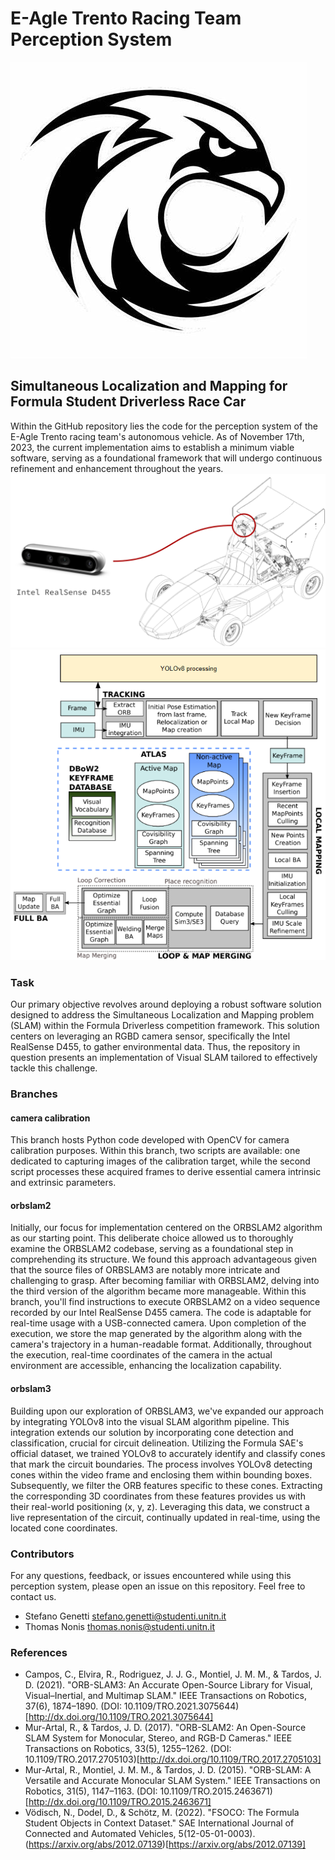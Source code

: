 # E-Agle Trento Racing Team Perception System
![eagle_logo](images/logoEagle.jpg)
## Simultaneous Localization and Mapping for Formula Student Driverless Race Car
Within the GitHub repository lies the code for the perception system of the E-Agle Trento racing team's autonomous vehicle. As of November 17th, 2023, the current implementation aims to establish a minimum viable software, serving as a foundational framework that will undergo continuous refinement and enhancement throughout the years.
![driverless-car](images/driverless-car.png)
![infrastructure_scheme](images/infrastructureScheme.png)
### Task
Our primary objective revolves around deploying a robust software solution designed to address the Simultaneous Localization and Mapping problem (SLAM) within the Formula Driverless competition framework. This solution centers on leveraging an RGBD camera sensor, specifically the Intel RealSense D455, to gather environmental data. Thus, the repository in question presents an implementation of Visual SLAM tailored to effectively tackle this challenge.
### Branches
#### camera calibration
This branch hosts Python code developed with OpenCV for camera calibration purposes. Within this branch, two scripts are available: one dedicated to capturing images of the calibration target, while the second script processes these acquired frames to derive essential camera intrinsic and extrinsic parameters.
#### orbslam2
Initially, our focus for implementation centered on the ORBSLAM2 algorithm as our starting point. This deliberate choice allowed us to thoroughly examine the ORBSLAM2 codebase, serving as a foundational step in comprehending its structure. We found this approach advantageous given that the source files of ORBSLAM3 are notably more intricate and challenging to grasp. After becoming familiar with ORBSLAM2, delving into the third version of the algorithm became more manageable.
Within this branch, you'll find instructions to execute ORBSLAM2 on a video sequence recorded by our Intel RealSense D455 camera. The code is adaptable for real-time usage with a USB-connected camera. Upon completion of the execution, we store the map generated by the algorithm along with the camera's trajectory in a human-readable format. Additionally, throughout the execution, real-time coordinates of the camera in the actual environment are accessible, enhancing the localization capability.
#### orbslam3
Building upon our exploration of ORBSLAM3, we've expanded our approach by integrating YOLOv8 into the visual SLAM algorithm pipeline. This integration extends our solution by incorporating cone detection and classification, crucial for circuit delineation. Utilizing the Formula SAE's official dataset, we trained YOLOv8 to accurately identify and classify cones that mark the circuit boundaries. The process involves YOLOv8 detecting cones within the video frame and enclosing them within bounding boxes. Subsequently, we filter the ORB features specific to these cones. Extracting the corresponding 3D coordinates from these features provides us with their real-world positioning (x, y, z). Leveraging this data, we construct a live representation of the circuit, continually updated in real-time, using the located cone coordinates.
### Contributors
For any questions, feedback, or issues encountered while using this perception system, please open an issue on this repository. Feel free to contact us.
- Stefano Genetti stefano.genetti@studenti.unitn.it
- Thomas Nonis thomas.nonis@studenti.unitn.it
### References
- Campos, C., Elvira, R., Rodriguez, J. J. G., Montiel, J. M. M., & Tardos, J. D. (2021). "ORB-SLAM3: An Accurate Open-Source Library for Visual, Visual–Inertial, and Multimap SLAM." IEEE Transactions on Robotics, 37(6), 1874–1890. (DOI: 10.1109/TRO.2021.3075644)[http://dx.doi.org/10.1109/TRO.2021.3075644]
- Mur-Artal, R., & Tardos, J. D. (2017). "ORB-SLAM2: An Open-Source SLAM System for Monocular, Stereo, and RGB-D Cameras." IEEE Transactions on Robotics, 33(5), 1255–1262. (DOI: 10.1109/TRO.2017.2705103)[http://dx.doi.org/10.1109/TRO.2017.2705103]
- Mur-Artal, R., Montiel, J. M. M., & Tardos, J. D. (2015). "ORB-SLAM: A Versatile and Accurate Monocular SLAM System." IEEE Transactions on Robotics, 31(5), 1147–1163. (DOI: 10.1109/TRO.2015.2463671)[http://dx.doi.org/10.1109/TRO.2015.2463671]
- Vödisch, N., Dodel, D., & Schötz, M. (2022). "FSOCO: The Formula Student Objects in Context Dataset." SAE International Journal of Connected and Automated Vehicles, 5(12-05-01-0003). (https://arxiv.org/abs/2012.07139)[https://arxiv.org/abs/2012.07139]
